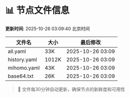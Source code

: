 # 📊 节点文件信息

**更新时间**: 2025-10-26 03:09:40 北京时间

| 文件名 | 大小 | 最后修改 |
|--------|------|----------|
| all.yaml | 33K | 2025-10-26 03:09 |
| history.yaml | 1012K | 2025-10-26 03:09 |
| mihomo.yaml | 43K | 2025-10-26 03:09 |
| base64.txt | 26K | 2025-10-26 03:09 |

> 🔄 文件每30分钟自动更新，确保节点的新鲜度和可用性

